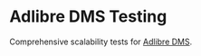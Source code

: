 # Adlibre DMS Testing

Comprehensive scalability tests for [Adlibre DMS](http://www.adlibre.com.au/adlibre-dms/).
